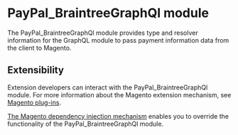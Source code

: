 # PayPal_BraintreeGraphQl module

The PayPal_BraintreeGraphQl module provides type and resolver information for the GraphQL module to pass payment information data from the client to Magento.

## Extensibility

Extension developers can interact with the PayPal_BraintreeGraphQl module. For more information about the Magento extension mechanism, see [Magento plug-ins](https://devdocs.magento.com/guides/v2.3/extension-dev-guide/plugins.html).

[The Magento dependency injection mechanism](https://devdocs.magento.com/guides/v2.3/extension-dev-guide/depend-inj.html) enables you to override the functionality of the PayPal_BraintreeGraphQl module.
